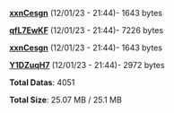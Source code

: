 [**xxnCesgn**](/data/xxnCesgn.txt) (12/01/23 - 21:44)- 1643 bytes

[**qfL7EwKF**](/data/qfL7EwKF.txt) (12/01/23 - 21:44)- 7226 bytes

[**xxnCesgn**](/data/xxnCesgn.txt) (12/01/23 - 21:44)- 1643 bytes

[**Y1DZuqH7**](/data/Y1DZuqH7.txt) (12/01/23 - 21:44)- 2972 bytes

**Total Datas**: 4051

**Total Size**: 25.07 MB / 25.1 MB